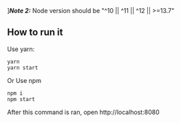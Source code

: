 ]***Note 2:*** Node version should be "^10 || ^11 || ^12 || >=13.7"


## How to run it 
Use yarn: 
```
yarn
yarn start
```
Or
Use npm 
```bin
npm i
npm start
```
After this command is ran, open http://localhost:8080



